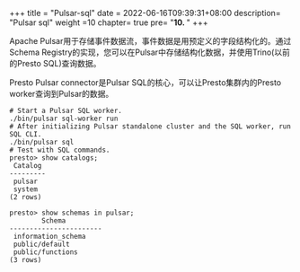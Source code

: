 
+++
title = "Pulsar-sql"
date =  2022-06-16T09:39:31+08:00
description= "Pulsar sql"
weight =10
chapter= true
pre= "<b>10. </b>"
+++

Apache Pulsar用于存储事件数据流，事件数据是用预定义的字段结构化的。通过Schema Registry的实现，您可以在Pulsar中存储结构化数据，并使用Trino(以前的Presto SQL)查询数据。

Presto Pulsar connector是Pulsar SQL的核心，可以让Presto集群内的Presto worker查询到Pulsar的数据。


```shell
# Start a Pulsar SQL worker.
./bin/pulsar sql-worker run
# After initializing Pulsar standalone cluster and the SQL worker, run SQL CLI.
./bin/pulsar sql
# Test with SQL commands.
presto> show catalogs;
 Catalog 
---------
 pulsar  
 system  
(2 rows)

presto> show schemas in pulsar;
        Schema         
-----------------------
 information_schema    
 public/default        
 public/functions
(3 rows)
```